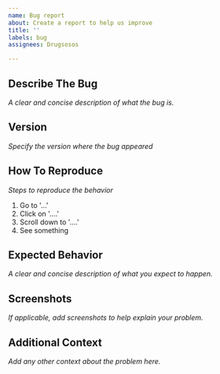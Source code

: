 ```yaml
---
name: Bug report
about: Create a report to help us improve
title: ''
labels: bug
assignees: Drugsosos

---
```


Describe The Bug
---

_A clear and concise description of what the bug is._

Version
---

_Specify the version where the bug appeared_

How To Reproduce
---

_Steps to reproduce the behavior_

1. Go to '...'
2. Click on '....'
3. Scroll down to '....'
4. See something

Expected Behavior
---

_A clear and concise description of what you expect to happen._

Screenshots
---

_If applicable, add screenshots to help explain your problem._

Additional Context
---

_Add any other context about the problem here._
